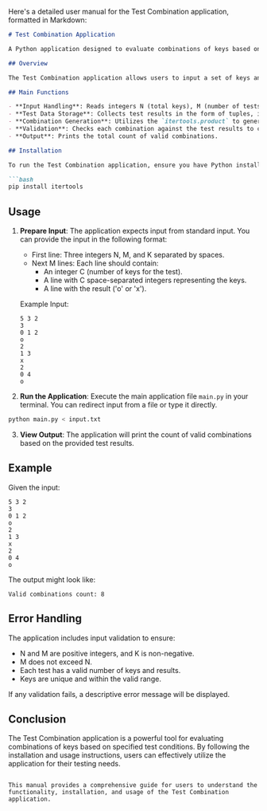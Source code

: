 Here's a detailed user manual for the Test Combination application, formatted in Markdown:

```markdown
# Test Combination Application

A Python application designed to evaluate combinations of keys based on test results.

## Overview

The Test Combination application allows users to input a set of keys and their corresponding test results. The application then generates all possible combinations of these keys being either real or dummy and counts the number of valid combinations that satisfy the specified test conditions.

## Main Functions

- **Input Handling**: Reads integers N (total keys), M (number of tests), and K (minimum real keys required for a positive result).
- **Test Data Storage**: Collects test results in the form of tuples, including the number of keys, the list of keys, and the result ('o' for at least K real keys, 'x' for fewer than K real keys).
- **Combination Generation**: Utilizes the `itertools.product` to generate all possible combinations of keys being real (1) or dummy (0).
- **Validation**: Checks each combination against the test results to count valid configurations.
- **Output**: Prints the total count of valid combinations.

## Installation

To run the Test Combination application, ensure you have Python installed on your machine. You can install the required dependencies using pip:

```bash
pip install itertools
```

## Usage

1. **Prepare Input**: The application expects input from standard input. You can provide the input in the following format:
   - First line: Three integers N, M, and K separated by spaces.
   - Next M lines: Each line should contain:
     - An integer C (number of keys for the test).
     - A line with C space-separated integers representing the keys.
     - A line with the result ('o' or 'x').

   Example Input:
   ```
   5 3 2
   3
   0 1 2
   o
   2
   1 3
   x
   2
   0 4
   o
   ```

2. **Run the Application**: Execute the main application file `main.py` in your terminal. You can redirect input from a file or type it directly.

```bash
python main.py < input.txt
```

3. **View Output**: The application will print the count of valid combinations based on the provided test results.

## Example

Given the input:
```
5 3 2
3
0 1 2
o
2
1 3
x
2
0 4
o
```

The output might look like:
```
Valid combinations count: 8
```

## Error Handling

The application includes input validation to ensure:
- N and M are positive integers, and K is non-negative.
- M does not exceed N.
- Each test has a valid number of keys and results.
- Keys are unique and within the valid range.

If any validation fails, a descriptive error message will be displayed.

## Conclusion

The Test Combination application is a powerful tool for evaluating combinations of keys based on specified test conditions. By following the installation and usage instructions, users can effectively utilize the application for their testing needs.
```

This manual provides a comprehensive guide for users to understand the functionality, installation, and usage of the Test Combination application.